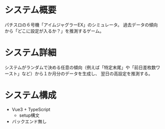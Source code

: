 # システム概要

パチスロの６号機「アイムジャグラーEX」のシミュレータ。
過去データの傾向から「どこに設定が入るか？」を推測するゲーム。

# システム詳細

システムがランダムで決める任意の傾向（例えば「特定末尾」や「前日差枚数ワースト」など）から１か月分のデータを生成し、
翌日の高設定を推測する。

# システム構成
- Vue3 + TypeScript
  - setup構文
- バックエンド無し
